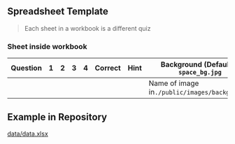 ## Spreadsheet Template

> Each sheet in a workbook is a different quiz

### Sheet inside workbook

| Question | 1   | 2   | 3   | 4   | Correct | Hint | Background (Default is `space_bg.jpg`         |
| -------- | --- | --- | --- | --- | ------- | ---- | --------------------------------------------- |
|          |     |     |     |     |         |      | Name of image in`./public/images/backgrounds` |

## Example in Repository

[data/data.xlsx](./blob/main/src/data/data.xlsx)
